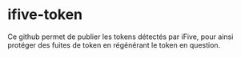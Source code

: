 # ifive-token
Ce github permet de publier les tokens détectés par iFive, pour ainsi protéger des fuites de token en régénérant le token en question.
